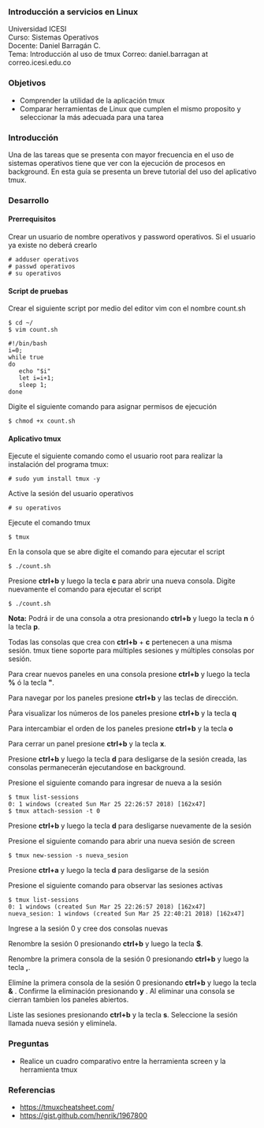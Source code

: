 ### Introducción a servicios en Linux
Universidad ICESI  
Curso: Sistemas Operativos  
Docente: Daniel Barragán C.  
Tema: Introducción al uso de tmux
Correo: daniel.barragan at correo.icesi.edu.co   

### Objetivos
* Comprender la utilidad de la aplicación tmux
* Comparar herramientas de Linux que cumplen el mismo proposito y seleccionar la más adecuada para una tarea

### Introducción
Una de las tareas que se presenta con mayor frecuencia en el uso de sistemas operativos tiene que ver con la ejecución de procesos en background. En esta guía se presenta un breve tutorial del uso del aplicativo tmux.

### Desarrollo

#### Prerrequisitos
Crear un usuario de nombre operativos y password operativos. Si el usuario ya existe no deberá crearlo

```
# adduser operativos
# passwd operativos
# su operativos
```

#### Script de pruebas
Crear el siguiente script por medio del editor vim con el nombre count.sh

```
$ cd ~/
$ vim count.sh
```
```
#!/bin/bash
i=0;
while true
do
   echo "$i"
   let i=i+1;
   sleep 1;
done
```

Digite el siguiente comando para asignar permisos de ejecución
```
$ chmod +x count.sh
```

#### Aplicativo tmux
Ejecute el siguiente comando como el usuario root para realizar la instalación del programa tmux:
```
# sudo yum install tmux -y
```
Active la sesión del usuario operativos
```
# su operativos
```
Ejecute el comando tmux
```
$ tmux
```

En la consola que se abre digite el comando para ejecutar el script
```
$ ./count.sh
```
Presione **ctrl+b** y luego la tecla **c** para abrir una nueva consola. Digite nuevamente el comando para ejecutar el script  
```
$ ./count.sh
```

**Nota:** Podrá ir de una consola a otra presionando **ctrl+b** y luego la tecla **n** ó la tecla **p**.

Todas las consolas que crea con **ctrl+b** + **c** pertenecen a una misma sesión. tmux tiene soporte para múltiples sesiones y múltiples consolas por sesión.

Para crear nuevos paneles en una consola presione **ctrl+b** y luego la tecla **%** ó la tecla **"**.

Para navegar por los paneles presione **ctrl+b** y las teclas de dirección.

Ṕara visualizar los números de los paneles presione **ctrl+b** y la tecla **q**

Para intercambiar el orden de los paneles presione **ctrl+b** y la tecla **o**

Para cerrar un panel presione **ctrl+b** y la tecla **x**.

Presione **ctrl+b** y luego la tecla **d** para desligarse de la sesión creada, las consolas permanecerán ejecutandose en background.

Presione el siguiente comando para ingresar de nueva a la sesión
```
$ tmux list-sessions
0: 1 windows (created Sun Mar 25 22:26:57 2018) [162x47]
$ tmux attach-session -t 0
```
Presione **ctrl+b** y luego la tecla **d** para desligarse nuevamente de la sesión

Presione el siguiente comando para abrir una nueva sesión de screen
```
$ tmux new-session -s nueva_sesion
```
Presione **ctrl+a** y luego la tecla **d** para desligarse de la sesión

Presione el siguiente comando para observar las sesiones activas
```
$ tmux list-sessions
0: 1 windows (created Sun Mar 25 22:26:57 2018) [162x47]
nueva_sesion: 1 windows (created Sun Mar 25 22:40:21 2018) [162x47]
```

Ingrese a la sesión 0 y cree dos consolas nuevas

Renombre la sesión 0 presionando **ctrl+b** y luego la tecla **$**.

Renombre la primera consola de la sesión 0 presionando **ctrl+b** y luego la tecla **,**.

Elimíne la primera consola de la sesión 0 presionando **ctrl+b** y luego la tecla **&** . Confirme la eliminación presionando **y** . Al eliminar una consola se cierran tambien los paneles abiertos.

Liste las sesiones presionando **ctrl+b** y la tecla **s**. Seleccione la sesión llamada nueva sesión y elimínela.

### Preguntas
* Realice un cuadro comparativo entre la herramienta screen y la herramienta tmux

### Referencias
* https://tmuxcheatsheet.com/
* https://gist.github.com/henrik/1967800
